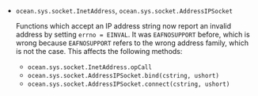 * `ocean.sys.socket.InetAddress`, `ocean.sys.socket.AddressIPSocket`

  Functions which accept an IP address string now report an invalid address by
  setting `errno = EINVAL`. It was `EAFNOSUPPORT` before, which is wrong because
  `EAFNOSUPPORT` refers to the wrong address family, which is not the case.
  This affects the following methods:
  * `ocean.sys.socket.InetAddress.opCall`
  * `ocean.sys.socket.AddressIPSocket.bind(cstring, ushort)`
  * `ocean.sys.socket.AddressIPSocket.connect(cstring, ushort)`
